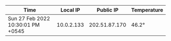 | Time     | Local IP | Public IP | Temperature |
| ----------- | ----------- | ----------- | ----------- |
| Sun 27 Feb 2022 10:30:01 PM +0545      | 10.0.2.133     | 202.51.87.170  | 46.2° |
